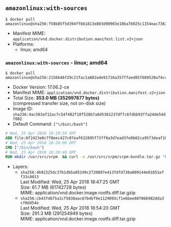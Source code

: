 ## `amazonlinux:with-sources`

```console
$ docker pull amazonlinux@sha256:f58b85f5d394ffbb1813e803d90903e10ba76025c1154eac73630faa67e98392
```

-	Manifest MIME: `application/vnd.docker.distribution.manifest.list.v2+json`
-	Platforms:
	-	linux; amd64

### `amazonlinux:with-sources` - linux; amd64

```console
$ docker pull amazonlinux@sha256:2156646f29c21fac1a882a4e91716a357ffaed85f689520a74ccb10ba85989b5
```

-	Docker Version: 17.06.2-ce
-	Manifest MIME: `application/vnd.docker.distribution.manifest.v2+json`
-	Total Size: **353.0 MB (352997677 bytes)**  
	(compressed transfer size, not on-disk size)
-	Image ID: `sha256:4ac583af12ac7c54f482f18f528b7a8d5301237dffc6fdbb93ffa24de54df002`
-	Default Command: `["\/bin\/bash"]`

```dockerfile
# Wed, 25 Apr 2018 18:19:59 GMT
ADD file:6f2423e0c7f8eec427c07eaf632895f73ff9a3d7ead3fe0b02ca95f3deaf18f9 in / 
# Wed, 25 Apr 2018 18:20:00 GMT
CMD ["/bin/bash"]
# Wed, 25 Apr 2018 18:20:48 GMT
RUN mkdir /usr/src/srpm  && curl -o /usr/src/srpm/srpm-bundle.tar.gz "https://amazon-linux-docker-sources.s3-accelerate.amazonaws.com/srpm-bundle.tar.gz?versionId=D_KCpIT4RgFgTnGVHbv96W6XS_GUjpKK"  && echo "c0d5af8d6639a719469cd564835831a7cebb8683d40c82ce38172fda5fb43acc /usr/src/srpm/srpm-bundle.tar.gz" | sha256sum -c -
```

-	Layers:
	-	`sha256:4b92325dc37b1db5a85249c2720897e4137dfd720a009144e01051eff33c8013`  
		Last Modified: Wed, 25 Apr 2018 18:47:25 GMT  
		Size: 61.7 MB (61742728 bytes)  
		MIME: application/vnd.docker.image.rootfs.diff.tar.gzip
	-	`sha256:cb437d675a1cf5030aac67b4bf9e1129093cf1e6bee88f066982dda3cf0dd54e`  
		Last Modified: Wed, 25 Apr 2018 18:54:20 GMT  
		Size: 291.3 MB (291254949 bytes)  
		MIME: application/vnd.docker.image.rootfs.diff.tar.gzip
